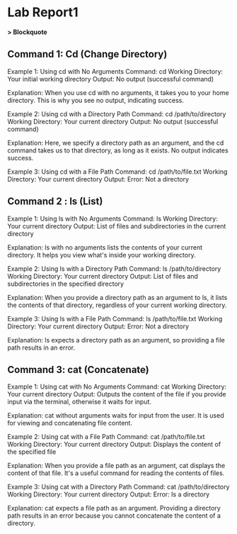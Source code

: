 # Lab Report1
**> Blockquote**
## Command 1: Cd (Change Directory)

Example 1: Using cd with No Arguments
Command: cd
Working Directory: Your initial working directory
Output: No output (successful command)

Explanation: When you use cd with no arguments, it takes you to your home directory. This is why you see no output, indicating success.

Example 2: Using cd with a Directory Path
Command: cd /path/to/directory
Working Directory: Your current directory
Output: No output (successful command)

Explanation: Here, we specify a directory path as an argument, and the cd command takes us to that directory, as long as it exists. No output indicates success.

Example 3: Using cd with a File Path
Command: cd /path/to/file.txt
Working Directory: Your current directory
Output: Error: Not a directory

## Command 2 : ls (List)
Example 1: Using ls with No Arguments
Command: ls
Working Directory: Your current directory
Output: List of files and subdirectories in the current directory

Explanation: ls with no arguments lists the contents of your current directory. It helps you view what's inside your working directory.

Example 2: Using ls with a Directory Path
Command: ls /path/to/directory
Working Directory: Your current directory
Output: List of files and subdirectories in the specified directory

Explanation: When you provide a directory path as an argument to ls, it lists the contents of that directory, regardless of your current working directory.

Example 3: Using ls with a File Path
Command: ls /path/to/file.txt
Working Directory: Your current directory
Output: Error: Not a directory

Explanation: ls expects a directory path as an argument, so providing a file path results in an error.

## Command 3: cat (Concatenate)
Example 1: Using cat with No Arguments
Command: cat
Working Directory: Your current directory
Output: Outputs the content of the file if you provide input via the terminal, otherwise it waits for input.

Explanation: cat without arguments waits for input from the user. It is used for viewing and concatenating file content.

Example 2: Using cat with a File Path
Command: cat /path/to/file.txt
Working Directory: Your current directory
Output: Displays the content of the specified file

Explanation: When you provide a file path as an argument, cat displays the content of that file. It's a useful command for reading the contents of files.

Example 3: Using cat with a Directory Path
Command: cat /path/to/directory
Working Directory: Your current directory
Output: Error: Is a directory

Explanation: cat expects a file path as an argument. Providing a directory path results in an error because you cannot concatenate the content of a directory.
